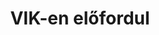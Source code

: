 ---
layout: riddle
title: VIK-en előfordul
sha256: 53765354975b753439752e3167f24f95b371cde33b356328c05a4dd7d0023922
image: normal_98cdedc5f0960a6c.jpg
creator: Kozaróczy Zsolt
year: 2015
---